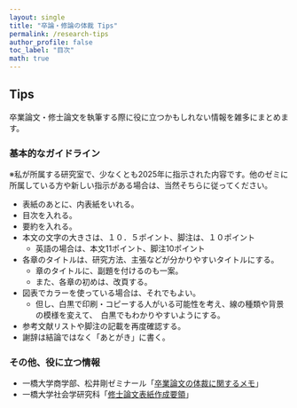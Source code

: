```yaml
---
layout: single
title: "卒論・修論の体裁 Tips"
permalink: /research-tips
author_profile: false
toc_label: "目次"
math: true
---
```


## Tips
卒業論文・修士論文を執筆する際に役に立つかもしれない情報を雑多にまとめます。

### 基本的なガイドライン
※私が所属する研究室で、少なくとも2025年に指示された内容です。他のゼミに所属している方や新しい指示がある場合は、当然そちらに従ってください。
- 表紙のあとに、内表紙をいれる。
- 目次を入れる。
- 要約を入れる。
- 本文の文字の大きさは、１０．５ポイント、脚注は、１０ポイント
  - 英語の場合は、本文11ポイント、脚注10ポイント
- 各章のタイトルは、研究方法、主張などが分かりやすいタイトルにする。
  - 章のタイトルに、副題を付けるのも一案。
  - また、各章の初めは、改頁する。
- 図表でカラーを使っている場合は、それでもよい。
  - 但し、白黒で印刷・コピーする人がいる可能性を考え、線の種類や背景の模様を変えて、　白黒でもわかりやすいようにする。
- 参考文献リストや脚注の記載を再度確認する。
- 謝辞は結論ではなく「あとがき」に書く。

### その他、役に立つ情報
- 一橋大学商学部、松井剛ゼミナール「[卒業論文の体裁に関するメモ](https://researchmap.jp/multidatabases/multidatabase_contents/detail/243998/7734311aa222dd013102a08a8e638575?frame_id=541475)」
- 一橋大学社会学研究科「[修士論文表紙作成要領](https://www.soc.hit-u.ac.jp/info/student/cover_m.html)」